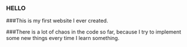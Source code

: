 ### HELLO

###This is my first website I ever created. 

###There is a lot of chaos in the code so far, because I try to implement some new things every time I learn something.
